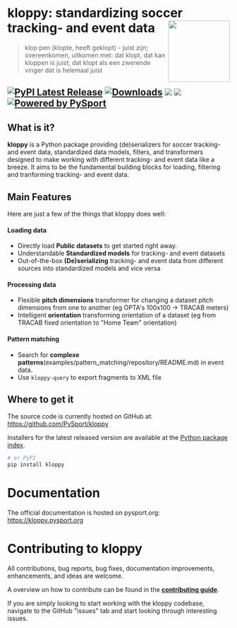 # kloppy: standardizing soccer tracking- and event data <a href='https://kloppy.pysport.org'><img src="docs/logo.png" align="right" height="139"/></a>
> klop·pen (klopte, heeft geklopt) - juist zijn; overeenkomen, uitkomen met: dat klopt, dat kan kloppen is juist; dat klopt als een zwerende vinger dat is helemaal juist

[![PyPI Latest Release](https://img.shields.io/pypi/v/kloppy.svg)](https://pypi.org/project/kloppy/)
[![Downloads](https://pepy.tech/badge/kloppy/month)](https://pepy.tech/project/kloppy/month)
![](https://img.shields.io/github/license/PySport/kloppy)
![](https://img.shields.io/pypi/pyversions/kloppy)
[![Powered by PySport](https://img.shields.io/badge/powered%20by-PySport-orange.svg?style=flat&colorA=104467&colorB=007D8A)](https://pysport.org)
--------
## What is it?

**kloppy** is a Python package providing (de)serializers for soccer tracking- and event data,
standardized data models, filters, and transformers designed to make working with 
different tracking- and event data like a breeze. It aims to be the fundamental building blocks for loading, filtering and tranforming
 tracking- and event data.

## Main Features
Here are just a few of the things that kloppy does well:
#### Loading data
- Directly load **Public datasets** to get started right away. 
- Understandable **Standardized models** for tracking- and event datasets
- Out-of-the-box **(De)serializing** tracking- and event data from different sources into standardized models and vice versa
#### Processing data
- Flexible **pitch dimensions** transformer for changing a dataset pitch dimensions from one to another (eg OPTA's 100x100 -> TRACAB meters)
- Intelligent **orientation** transforming orientation of a dataset (eg from TRACAB fixed orientation to "Home Team" orientation)
#### Pattern matching
- Search for **complexe patterns**(examples/pattern_matching/repository/README.md) in event data.
- Use `kloppy-query` to export fragments to XML file


## Where to get it
The source code is currently hosted on GitHub at:
https://github.com/PySport/kloppy

Installers for the latest released version are available at the [Python
package index](https://pypi.org/project/kloppy).

```sh
# or PyPI
pip install kloppy
```

# Documentation

The official documentation is hosted on pysport.org: https://kloppy.pysport.org


# Contributing to kloppy
All contributions, bug reports, bug fixes, documentation improvements, enhancements, and ideas are welcome.

A overview on how to contribute can be found in the **[contributing guide](CONTRIBUTING.md)**.

If you are simply looking to start working with the kloppy codebase, navigate to the GitHub "issues" tab and start looking through interesting issues.


